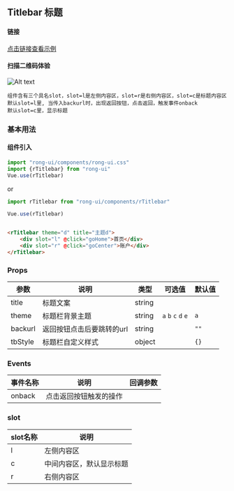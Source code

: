 ## Titlebar 标题

#### 链接

[点击链接查看示例](https://rong360.github.io/rong-ui/demo/index.html#/) 

#### 扫描二维码体验

![Alt text](https://static.rong360.com/upload/png/a2/70/a27057593a1271f2e877d382d6718fed.png)



    组件含有三个具名slot，slot=l是左侧内容区，slot=r是右侧内容区，slot=c是标题内容区
    默认slot=l里, 当传入backurl时，出现返回按钮，点击返回，触发事件onback
    默认slot=c里，显示标题

### 基本用法

#### 组件引入

```js
import "rong-ui/components/rong-ui.css"
import {rTitlebar} from "rong-ui"
Vue.use(rTitlebar)
```

or

```js
import rTitlebar from "rong-ui/components/rTitlebar"

Vue.use(rTitlebar)

```
```html

<rTitlebar theme="d" title="主题d">
    <div slot="l" @click="goHome">首页</div>
    <div slot="r" @click="goCenter">账户</div>
</rTitlebar>

```

### Props

| 参数      | 说明    | 类型      | 可选值       | 默认值   |
|---------- |-------- |---------- |-------------  |-------- |
| title  | 标题文案   | string   |   | |
| theme  | 标题栏背景主题    | string   | `a` `b` `c` `d` `e` | `a` |
| backurl  | 返回按钮点击后要跳转的url    | string   |  |   `""`  |
| tbStyle  | 标题栏自定义样式    | object   | | `{}` |


### Events

| 事件名称      | 说明    | 回调参数      |
|---------- |-------- |---------- |
| onback  | 点击返回按钮触发的操作    |  |


### slot
| slot名称      | 说明    | 
|---------- |-------- |
| l  | 左侧内容区    | 
| c  | 中间内容区，默认显示标题    | 
| r  | 右侧内容区    | 
